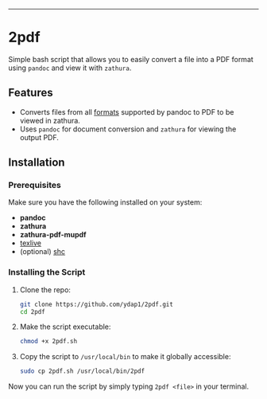 
---

# 2pdf 

Simple bash script that allows you to easily convert a file into a PDF format using `pandoc` and view it with `zathura`.

## Features

- Converts files from all [formats](https://pandoc.org/MANUAL.html#general-options) supported by pandoc to PDF to be viewed in zathura.
- Uses `pandoc` for document conversion and `zathura` for viewing the output PDF.

## Installation

### Prerequisites

Make sure you have the following installed on your system:

- **pandoc**  
- **zathura**  
- **zathura-pdf-mupdf**
- [texlive](https://www.tug.org/texlive/quickinstall.html)
- (optional) [shc](https://github.com/neurobin/shc) 

### Installing the Script

1. Clone the repo:

   ```bash
   git clone https://github.com/ydap1/2pdf.git
   cd 2pdf
   ```

2. Make the script executable:

   ```bash
   chmod +x 2pdf.sh
   ```

3. Copy the script to `/usr/local/bin` to make it globally accessible:

   ```bash
   sudo cp 2pdf.sh /usr/local/bin/2pdf
   ```

Now you can run the script by simply typing `2pdf <file>` in your terminal.
